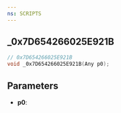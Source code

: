 ```yaml
---
ns: SCRIPTS
---
```

## _0x7D654266025E921B

```c
// 0x7D654266025E921B
void _0x7D654266025E921B(Any p0);
```

## Parameters
* **p0**:
